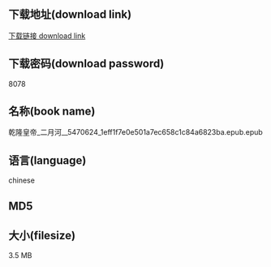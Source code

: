 ## 下载地址(download link)
[下载链接 download link](https://tutu365.netlify.app/?s=%E4%B9%BE%E9%9A%86%E7%9A%87%E5%B8%9D_%E4%BA%8C%E6%9C%88%E6%B2%B3__5470624_1eff1f7e0e501a7ec658c1c84a6823ba.epub)

## 下载密码(download password)
8078

## 名称(book name)
乾隆皇帝_二月河__5470624_1eff1f7e0e501a7ec658c1c84a6823ba.epub.epub

## 语言(language)
chinese

## MD5


## 大小(filesize)
3.5 MB
